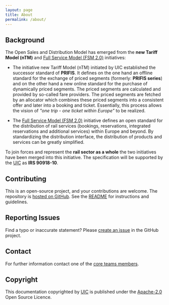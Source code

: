 ```yaml
---
layout: page
title: About
permalink: /about/
---
```


## Background

The Open Sales and Distribution Model has emerged from the **new Tariff Model (nTM)** and [Full Service Model (FSM 2.0)](https://tsga.eu/fsm) initiatives:

- The initiative new Tariff Model (nTM) initiated by UIC established the successor standard of
  **PRIFIS**. It defines on the one hand an offline standard for the exchange of priced segments
  (formerly: **PRIFIS series**) and on the other hand a new online standard for the purchase of
  dynamically priced segments. The priced segments are calculated and provided by so-called fare
  providers. The priced segments are fetched by an allocator which combines these priced segments into
  a consistent offer and later into a booking and ticket. Essentially, this process allows the vision
  of *"one trip - one ticket within Europe"* to be realized.

- The [Full Service Model (FSM 2.0)](https://tsga.eu/fsm) initiative defines an open standard for the
  distribution of rail services (bookings, reservations, integrated reservations and additional
  services) within Europe and beyond. By standardizing the distribution interface, the distribution of
  products and services can be greatly simplified.

To join forces and represent the **rail sector as a whole** the two initiatives have been merged into this initiative. The specification will be supported by the [UIC](https://uic.org) as **IRS 90918-10**.

## Contributing

This is an open-source project, and your contributions are welcome. The repository is [hosted on GitHub](https://github.com/UnionInternationalCheminsdeFer/OSDM). See the [README](https://github.com/UnionInternationalCheminsdeFer/OSDM/blob/gh-pages/README.md) for instructions and guidelines.

## Reporting Issues

Find a typo or inaccurate statement? Please [create an issue](https://github.com/UnionInternationalCheminsdeFer/OSDM) in the GitHub project.

## Contact

For further information contact one of the [core teams members](../team).

## Copyright

This documentation copyrighted by [UIC](https://www.uic.org) is published under
the [Apache-2.0](https://www.apache.org/licenses/LICENSE-2.0.html) Open Source Licence.
